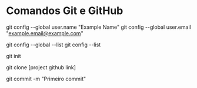 # Comandos Git e GitHub

git config --global user.name "Example Name"
git config --global user.email "example.email@example.com"

git config --global --list
git config --list

git init

git clone [project github link]

git commit -m "Primeiro commit"